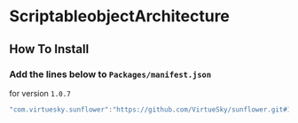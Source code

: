 # ScriptableobjectArchitecture

## How To Install

### Add the lines below to `Packages/manifest.json`

for version `1.0.7`
```csharp
"com.virtuesky.sunflower":"https://github.com/VirtueSky/sunflower.git#1.0.7",
```